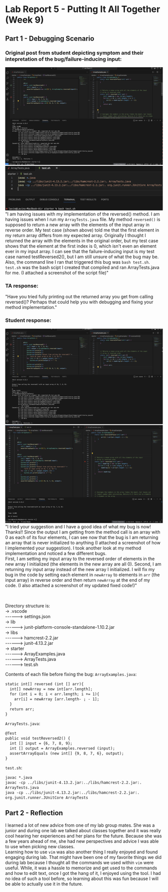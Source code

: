 # Lab Report 5 - Putting It All Together (Week 9)

## Part 1 - Debugging Scenario
### Original post from student depicting symptom and their intepretation of the bug/failure-inducing input:
![Image](OrigPost.jpeg)
![Image](CompilingBash.jpeg)
"I am having issues with my implementation of the reversed() method. I am having issues when I run my `ArrayTests.java` file. My method `reversed()` is supposed to return a new array with the elements of the input array in reverse order. My test case (shown above) told me that the first element in my return array differs from my expected array. Originally I thought I returned the array with the elements in the original order, but my test case shows that the element at the first index is 0, which isn't even an element ever in my input array. I can see that the failure-inducing input is my test case named testReversed2(), but I am still unsure of what the bug may be. Also, the command line I ran that triggered this bug was `bash test.sh`. `test.sh` was the bash scipt I created that compiled and ran ArrayTests.java for me. (I attached a screenshot of the script file)"

### TA response:
"Have you tried fully printing out the returned array you get from calling reversed()? Perhaps that could help you with debugging and fixing your method implementation."

### Student response:
![Image](Post2.jpeg)
![Image](FixedStudentCode(LabReport5).png)
"I tried your suggestion and I have a good idea of what my bug is now! Thanks!! Since the output I am getting from the method call is an array with 0 as each of its four elements, I can see now that the bug is I am returning an array that is never initialized to anything (I attached a screenshot of how I implemented your suggestion). 
I took another look at my method implementation and noticed a few different bugs.
<br/>First, I am setting my input array to the reversed order of elements in the new array I initialized (the elements in the new array are all 0). Second, I am returning my input array instead of the new array I initialized. I will fix my bug in the code by setting each element in `newArray` to elements in `arr` (the input array) in reverse order and then return `newArray` at the end of my code. (I also attached a screenshot of my updated fixed code!)" 

<br/>
<br/>Directory structure is:
<br/>-> .vscode
<br/>------> settings.json
<br/>-> lib
<br/>------> junit-platform-console-standalone-1.10.2.jar
<br/>-> libs
<br/>------> hamcrest-2.2.jar
<br/>------> junit-4.13.2.jar
<br/>-> starter
<br/>------> ArrayExamples.java
<br/>------> ArrayTests.java
<br/>------> test.sh

Contents of each file before fixing the bug:
`ArrayExamples.java`: 
```
static int[] reversed (int [] arr){
  int[] newArray = new int[arr.length];
  for (int i = 0; i < arr.length; i += 1){
    arr[i] = newArray [arr.length- ¡ - 1];
  }
  return arr;
}
```
`ArrayTests.java`:
```
@Test
public void testReversed2() {
  int [] input = {6, 7, 8, 9};
  int [] output = ArrayExamples.reversed (input);
  assertArrayEquals (new int[] {9, 8, 7, 6}, output);
}
```
`test.sh`:
```
javac *.java
javac -cp ../libs/junit-4.13.2.jar:../libs/hamcrest-2.2.jar:. ArrayTests.java
java -cp ../libs/junit-4.13.2.jar:../libs/hamcrest-2.2.jar:. org.junit.runner.JUnitCore ArrayTests
```

## Part 2 - Reflection
I learned a lot of new advice from one of my lab group mates. She was a junior and during one lab we talked about classes together and it was really cool hearing her experiences and her plans for the future. Because she was a few years ahead of me, she had new perspectives and advice I was able to use when picking new classes. 
<br/>Learning how to use `vim` was also another thing I really enjoyed and found engaging during lab. That might have been one of my favorite things we did during lab because I thought all the commands we used within `vim` were useful. While, it was a hassle to memorize and get used to the commands and how to edit text, once I got the hang of it, I enjoyed using the tool. I had no idea of such a tool before, so learning about this was fun because I will be able to actually use it in the future.
